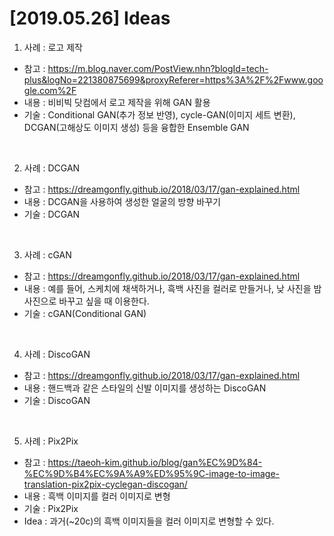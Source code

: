 # [2019.05.26] Ideas

1. 사례 : 로고 제작
 - 참고 : https://m.blog.naver.com/PostView.nhn?blogId=tech-plus&logNo=221380875699&proxyReferer=https%3A%2F%2Fwww.google.com%2F
 - 내용 : 비비빅 닷컴에서 로고 제작을 위해 GAN 활용
 - 기술 : Conditional GAN(추가 정보 반영), cycle-GAN(이미지 세트 변환), DCGAN(고해상도 이미지 생성) 등을 융합한 Ensemble GAN
 
 <br>
 
2. 사례 : DCGAN
 - 참고 : https://dreamgonfly.github.io/2018/03/17/gan-explained.html
 - 내용 : DCGAN을 사용하여 생성한 얼굴의 방향 바꾸기
 - 기술 : DCGAN
 
 <br>
 
3. 사례 : cGAN
 - 참고 : https://dreamgonfly.github.io/2018/03/17/gan-explained.html
 - 내용 : 예를 들어, 스케치에 채색하거나, 흑백 사진을 컬러로 만들거나, 낮 사진을 밤 사진으로 바꾸고 싶을 때 이용한다. 
 - 기술 : cGAN(Conditional GAN)
 
 <br>
 
4. 사례 : DiscoGAN
 - 참고 : https://dreamgonfly.github.io/2018/03/17/gan-explained.html
 - 내용 : 핸드백과 같은 스타일의 신발 이미지를 생성하는 DiscoGAN
 - 기술 : DiscoGAN

<br>

5. 사례 : Pix2Pix
 - 참고 : https://taeoh-kim.github.io/blog/gan%EC%9D%84-%EC%9D%B4%EC%9A%A9%ED%95%9C-image-to-image-translation-pix2pix-cyclegan-discogan/
 - 내용 : 흑백 이미지를 컬러 이미지로 변형
 - 기술 : Pix2Pix
 - Idea : 과거(~20c)의 흑백 이미지들을 컬러 이미지로 변형할 수 있다.
